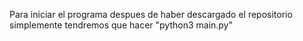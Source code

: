 Para iniciar el programa despues de haber descargado el repositorio simplemente tendremos que hacer  "python3 main.py"
